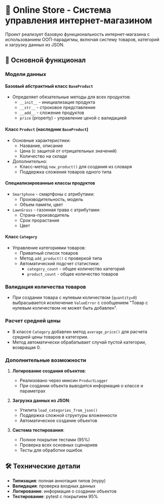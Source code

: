 # 🏪 Online Store - Система управления интернет-магазином

Проект реализует базовую функциональность интернет-магазина с использованием ООП-парадигмы, включая систему товаров, категорий и загрузку данных из JSON.

## 🌟 Основной функционал

### Модели данных

#### Базовый абстрактный класс `BaseProduct`
- Определяет обязательные методы для всех продуктов:
  - `__init__` - инициализация продукта
  - `__str__` - строковое представление
  - `__add__` - сложение продуктов
  - `price` (property) - управление ценой с валидацией

#### Класс `Product` (наследник `BaseProduct`)
- Основные характеристики:
  - Название, описание
  - Цена (с защитой от отрицательных значений)
  - Количество на складе
- Дополнительно:
  - Класс-метод `new_product()` для создания из словаря
  - Поддержка сложения товаров одного типа

#### Специализированные классы продуктов
- `Smartphone` - смартфоны с атрибутами:
  - Производительность, модель
  - Объем памяти, цвет
- `LawnGrass` - газонная трава с атрибутами:
  - Страна-производитель
  - Срок прорастания
  - Цвет

#### Класс `Category`
- Управление категориями товаров:
  - Приватный список товаров
  - Метод `add_product()` с проверкой типа
  - Автоматический подсчет статистики:
    - `category_count` - общее количество категорий
    - `product_count` - общее количество товаров


### Валидация количества товаров
- При создании товара с нулевым количеством (`quantity=0`) выбрасывается исключение `ValueError` с сообщением "Товар с нулевым количеством не может быть добавлен".

### Расчет средней цены
- В классе `Category` добавлен метод `average_price()` для расчета средней цены товаров в категории.
- Метод автоматически обрабатывает случай пустой категории, возвращая 0.


### Дополнительные возможности

1. **Логирование создания объектов**:
   - Реализовано через миксин `ProductLogger`
   - При создании объекта выводится информация о классе и параметрах

2. **Загрузка данных из JSON**:
   - Утилита `load_categories_from_json()`
   - Поддержка сложной структуры вложенности
   - Автоматическое создание объектов

3. **Система тестирования**:
   - Полное покрытие тестами (95%)
   - Проверка всех основных сценариев
   - Тесты для обработки ошибок

## 🛠 Технические детали

- **Типизация**: полная аннотация типов (mypy)
- **Валидация**: проверка входных данных
- **Логирование**: информация о создании объектов
- **Тестирование**: pytest с покрытием 95%
